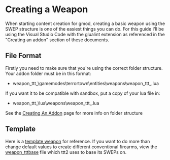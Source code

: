 # Creating a Weapon
When starting content creation for gmod, creating a basic weapon using the SWEP structure is one of the easiest things you can do.
For this guide I'll be using the Visual Studio Code with the glualint extension as referenced in the "Creating an addon" section of these documents.

## File Format

Firstly you need to make sure that you're using the correct folder structure.
Your addon folder must be in this format:
* weapon_ttt_<weapon name>\gamemodes\terrortown\entities\weapons\weapon_ttt_<weapon name>.lua
 
If you want it to be compatible with sandbox, put a copy of your lua file in:
* weapon_ttt_<weapon name>\lua\weapons\weapon_ttt_<weapon name>.lua
 
See the [Creating An Addon](https://docs.ttt2.neoxult.de/developers/basics/creating-an-addon/) page for more info on folder structure
 
## Template
Here is a [template weapon](../../assets/luafiles/weapon_ttt_template.lua) for reference.
If you want to do more than change default values to create different conventional firearms, view the [weapon_tttbase](https://github.com/TTT-2/TTT2/blob/master/gamemodes/terrortown/entities/weapons/weapon_tttbase.lua) file which ttt2 uses to base its SWEPs on.

